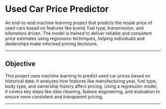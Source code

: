 # Used Car Price Predictor

An end-to-end machine learning project that predicts the resale price of used cars based on features like brand, fuel type, transmission, and kilometers driven. The model is trained to deliver reliable and consistent price estimates using regression techniques, helping individuals and dealerships make informed pricing decisions.

---

## Objective

This project uses machine learning to predict used car prices based on historical data. It analyzes how features like manufacturing year, fuel type, body type, and ownership history affect pricing. Using a regression model, it covers key steps like data cleaning, feature engineering, and evaluation to ensure more consistent and transparent pricing.

---

